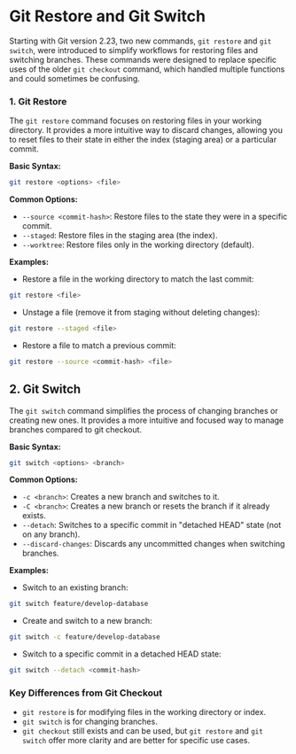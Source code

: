 # Git Restore and Git Switch

Starting with Git version 2.23, two new commands, `git restore` and `git switch`, were introduced to simplify workflows for restoring files and switching branches. These commands were designed to replace specific uses of the older `git checkout` command, which handled multiple functions and could sometimes be confusing.

### 1. Git Restore
The `git restore` command focuses on restoring files in your working directory. It provides a more intuitive way to discard changes, allowing you to reset files to their state in either the index (staging area) or a particular commit.

**Basic Syntax:**
```bash
git restore <options> <file>
```

**Common Options:**
- `--source <commit-hash>`: Restore files to the state they were in a specific commit.
- `--staged`: Restore files in the staging area (the index).
- `--worktree`: Restore files only in the working directory (default).

**Examples:**

- Restore a file in the working directory to match the last commit:
```bash
git restore <file>
```

- Unstage a file (remove it from staging without deleting changes):
```bash
git restore --staged <file>
```

- Restore a file to match a previous commit:
```bash
git restore --source <commit-hash> <file>
```

## 2. Git Switch
The `git switch` command simplifies the process of changing branches or creating new ones. It provides a more intuitive and focused way to manage branches compared to git checkout.

**Basic Syntax:**
```bash
git switch <options> <branch>
```

**Common Options:**
- `-c <branch>`: Creates a new branch and switches to it.
- `-C <branch>`: Creates a new branch or resets the branch if it already exists.
- `--detach`: Switches to a specific commit in "detached HEAD" state (not on any branch).
- `--discard-changes`: Discards any uncommitted changes when switching branches.

**Examples:**

- Switch to an existing branch:
```bash
git switch feature/develop-database
```

- Create and switch to a new branch:
```bash
git switch -c feature/develop-database
```

- Switch to a specific commit in a detached HEAD state:
```bash
git switch --detach <commit-hash>
```

### Key Differences from Git Checkout
- `git restore` is for modifying files in the working directory or index.
- `git switch` is for changing branches.
- `git checkout` still exists and can be used, but `git restore` and `git switch` offer more clarity and are better for specific use cases.



